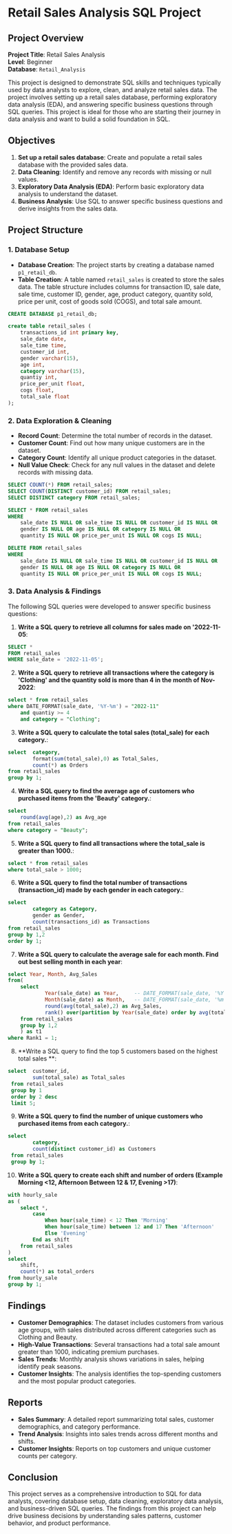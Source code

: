 # Retail Sales Analysis SQL Project

## Project Overview

**Project Title**: Retail Sales Analysis  
**Level**: Beginner  
**Database**: `Retail_Analysis`

This project is designed to demonstrate SQL skills and techniques typically used by data analysts to explore, clean, and analyze retail sales data. The project involves setting up a retail sales database, performing exploratory data analysis (EDA), and answering specific business questions through SQL queries. This project is ideal for those who are starting their journey in data analysis and want to build a solid foundation in SQL.

## Objectives

1. **Set up a retail sales database**: Create and populate a retail sales database with the provided sales data.
2. **Data Cleaning**: Identify and remove any records with missing or null values.
3. **Exploratory Data Analysis (EDA)**: Perform basic exploratory data analysis to understand the dataset.
4. **Business Analysis**: Use SQL to answer specific business questions and derive insights from the sales data.

## Project Structure

### 1. Database Setup

- **Database Creation**: The project starts by creating a database named `p1_retail_db`.
- **Table Creation**: A table named `retail_sales` is created to store the sales data. The table structure includes columns for transaction ID, sale date, sale time, customer ID, gender, age, product category, quantity sold, price per unit, cost of goods sold (COGS), and total sale amount.

```sql
CREATE DATABASE p1_retail_db;

create table retail_sales (
	transactions_id	int primary key,
	sale_date date,	
	sale_time time,
	customer_id	int,
	gender varchar(15),
	age int,
	category varchar(15),	
	quantiy int,
    price_per_unit float,
	cogs float,
	total_sale float
);
```

### 2. Data Exploration & Cleaning

- **Record Count**: Determine the total number of records in the dataset.
- **Customer Count**: Find out how many unique customers are in the dataset.
- **Category Count**: Identify all unique product categories in the dataset.
- **Null Value Check**: Check for any null values in the dataset and delete records with missing data.

```sql
SELECT COUNT(*) FROM retail_sales;
SELECT COUNT(DISTINCT customer_id) FROM retail_sales;
SELECT DISTINCT category FROM retail_sales;

SELECT * FROM retail_sales
WHERE 
    sale_date IS NULL OR sale_time IS NULL OR customer_id IS NULL OR 
    gender IS NULL OR age IS NULL OR category IS NULL OR 
    quantity IS NULL OR price_per_unit IS NULL OR cogs IS NULL;

DELETE FROM retail_sales
WHERE 
    sale_date IS NULL OR sale_time IS NULL OR customer_id IS NULL OR 
    gender IS NULL OR age IS NULL OR category IS NULL OR 
    quantity IS NULL OR price_per_unit IS NULL OR cogs IS NULL;
```

### 3. Data Analysis & Findings

The following SQL queries were developed to answer specific business questions:

1. **Write a SQL query to retrieve all columns for sales made on '2022-11-05**:
```sql
SELECT *
FROM retail_sales
WHERE sale_date = '2022-11-05';
```

2. **Write a SQL query to retrieve all transactions where the category is 'Clothing' and the quantity sold is more than 4 in the month of Nov-2022**:
```sql
select * from retail_sales
where DATE_FORMAT(sale_date, '%Y-%m') = "2022-11"
	and	quantiy >= 4
    and category = "Clothing";
```

3. **Write a SQL query to calculate the total sales (total_sale) for each category.**:
```sql
select	category,
		format(sum(total_sale),0) as Total_Sales,
		count(*) as Orders
from retail_sales
group by 1;
```

4. **Write a SQL query to find the average age of customers who purchased items from the 'Beauty' category.**:
```sql
select
	round(avg(age),2) as Avg_age
from retail_sales
where category = "Beauty";
```

5. **Write a SQL query to find all transactions where the total_sale is greater than 1000.**:
```sql
select * from retail_sales
where total_sale > 1000;
```

6. **Write a SQL query to find the total number of transactions (transaction_id) made by each gender in each category.**:
```sql
select
		category as Category,
        gender as Gender,
        count(transactions_id) as Transactions
from retail_sales
group by 1,2
order by 1;
```

7. **Write a SQL query to calculate the average sale for each month. Find out best selling month in each year**:
```sql
select Year, Month, Avg_Sales 
from( 
	select
			Year(sale_date) as Year,     -- DATE_FORMAT(sale_date, '%Y') as Year,
			Month(sale_date) as Month,   -- DATE_FORMAT(sale_date, '%m') as Month,
			round(avg(total_sale),2) as Avg_Sales,
			rank() over(partition by Year(sale_date) order by avg(total_sale) desc) as Rank1
	from retail_sales
	group by 1,2
    ) as t1
where Rank1 = 1;
```

8. **Write a SQL query to find the top 5 customers based on the highest total sales **:
```sql
select 	customer_id,
		sum(total_sale) as Total_sales
 from retail_sales
 group by 1
 order by 2 desc
 limit 5;
```

9. **Write a SQL query to find the number of unique customers who purchased items from each category.**:
```sql
select 
		category,
        count(distinct customer_id) as Customers
 from retail_sales
 group by 1;
```

10. **Write a SQL query to create each shift and number of orders (Example Morning <12, Afternoon Between 12 & 17, Evening >17)**:
```sql
with hourly_sale
as (
	select *,
		case
			When hour(sale_time) < 12 Then 'Morning'
			When hour(sale_time) between 12 and 17 Then 'Afternoon'
			Else 'Evening'
		End as shift
	from retail_sales
)
select
	shift,
    count(*) as total_orders
from hourly_sale
group by 1;
```

## Findings

- **Customer Demographics**: The dataset includes customers from various age groups, with sales distributed across different categories such as Clothing and Beauty.
- **High-Value Transactions**: Several transactions had a total sale amount greater than 1000, indicating premium purchases.
- **Sales Trends**: Monthly analysis shows variations in sales, helping identify peak seasons.
- **Customer Insights**: The analysis identifies the top-spending customers and the most popular product categories.

## Reports

- **Sales Summary**: A detailed report summarizing total sales, customer demographics, and category performance.
- **Trend Analysis**: Insights into sales trends across different months and shifts.
- **Customer Insights**: Reports on top customers and unique customer counts per category.

## Conclusion

This project serves as a comprehensive introduction to SQL for data analysts, covering database setup, data cleaning, exploratory data analysis, and business-driven SQL queries. The findings from this project can help drive business decisions by understanding sales patterns, customer behavior, and product performance.
